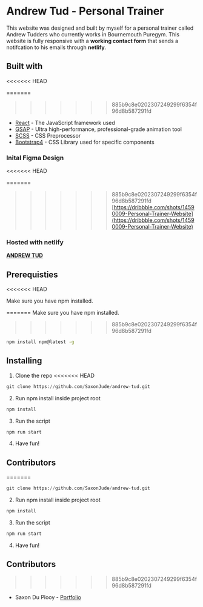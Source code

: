 # Andrew Tud - Personal Trainer

This website was designed and built by myself for a personal trainer called Andrew Tudders who currently works in Bournemouth Puregym. This website is fully responsive with a **working contact form** that sends a notifcation to his emails through **netlify**.

## Built with
<<<<<<< HEAD

=======
>>>>>>> 885b9c8e0202307249299f6354f96d8b587291fd
- [React](https://reactjs.org/) - The JavaScript framework used
- [GSAP](https://greensock.com/) - Ultra high-performance, professional-grade animation tool
- [SCSS](https://en.wikipedia.org/wiki/CSS) - CSS Preprocessor
- [Bootstrap4](https://getbootstrap.com/) - CSS Library used for specific components

### Inital Figma Design
<<<<<<< HEAD

=======
>>>>>>> 885b9c8e0202307249299f6354f96d8b587291fd
[https://dribbble.com/shots/14590009-Personal-Trainer-Website](https://dribbble.com/shots/14590009-Personal-Trainer-Website)

### Hosted with netlify

[**ANDREW TUD**](https://5fafe97ad2ab5200072c90cb--focused-almeida-f5f7fa.netlify.app/)

## Prerequisties
<<<<<<< HEAD

Make sure you have npm installed.

=======
Make sure you have npm installed.
>>>>>>> 885b9c8e0202307249299f6354f96d8b587291fd
```bash
npm install npm@latest -g
```

## Installing

1. Clone the repo
<<<<<<< HEAD

```python
git clone https://github.com/SaxonJude/andrew-tud.git
```

2. Run npm install inside project root

```python
npm install
```

3. Run the script

```python
npm run start
```

4. Have fun!

## Contributors

=======
```python
git clone https://github.com/SaxonJude/andrew-tud.git
```
2. Run npm install inside project root
```python
npm install
```
3. Run the script
```python
npm run start
```
4. Have fun!

## Contributors
>>>>>>> 885b9c8e0202307249299f6354f96d8b587291fd
- Saxon Du Plooy - [Portfolio](http://www.saxonduplooy.com/)
